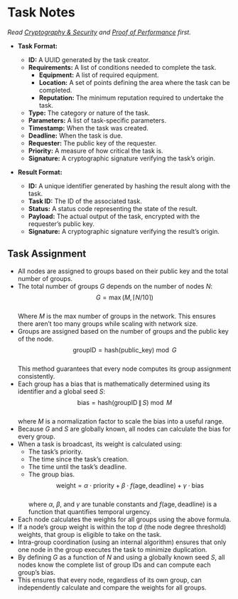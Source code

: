 # Task Notes
*Read [Cryptography & Security](cryptography-and-security.md) and [Proof of Performance](proof-of-performance.md) first.*

- **Task Format:**
    - **ID:** A UUID generated by the task creator.
    - **Requirements:** A list of conditions needed to complete the task.
        - **Equipment:** A list of required equipment.
        - **Location:** A set of points defining the area where the task can be completed.
        - **Reputation:** The minimum reputation required to undertake the task.
    - **Type:** The category or nature of the task.
    - **Parameters:** A list of task-specific parameters.
    - **Timestamp:** When the task was created.
    - **Deadline:** When the task is due.
    - **Requester:** The public key of the requester.
    - **Priority:** A measure of how critical the task is.
    - **Signature:** A cryptographic signature verifying the task’s origin.

- **Result Format:**
    - **ID:** A unique identifier generated by hashing the result along with the task.
    - **Task ID:** The ID of the associated task.
    - **Status:** A status code representing the state of the result.
    - **Payload:** The actual output of the task, encrypted with the requester’s public key.
    - **Signature:** A cryptographic signature verifying the result’s origin.

## Task Assignment
- All nodes are assigned to groups based on their public key and the total number of groups.
- The total number of groups $G$ depends on the number of nodes $N$:  
    $$G = \max(M, \lceil N / 10 \rceil)$$  
    Where $M$ is the max number of groups in the network. This ensures there aren’t too many groups while scaling with network size.
- Groups are assigned based on the number of groups and the public key of the node.  
    $$\text{groupID} = \text{hash}(\text{public\_key}) \bmod G$$  
    This method guarantees that every node computes its group assignment consistently.
- Each group has a bias that is mathematically determined using its identifier and a global seed $S$:  
    $$\text{bias} = \text{hash}(\text{groupID} \,\|\, S) \bmod M$$  
    where $M$ is a normalization factor to scale the bias into a useful range.
- Because $G$ and $S$ are globally known, all nodes can calculate the bias for every group.
- When a task is broadcast, its weight is calculated using:
    - The task’s priority.
    - The time since the task’s creation.
    - The time until the task’s deadline.
    - The group bias.  
    $$\text{weight} = \alpha \cdot \text{priority} + \beta \cdot f(\text{age}, \text{deadline}) + \gamma \cdot \text{bias}$$  
    where $\alpha$, $\beta$, and $\gamma$ are tunable constants and $f(\text{age}, \text{deadline})$ is a function that quantifies temporal urgency.
- Each node calculates the weights for all groups using the above formula.
- If a node’s group weight is within the top $d$ (the node degree threshold) weights, that group is eligible to take on the task.
- Intra-group coordination (using an internal algorithm) ensures that only one node in the group executes the task to minimize duplication.
- By defining $G$ as a function of $N$ and using a globally known seed $S$, all nodes know the complete list of group IDs and can compute each group’s bias.
- This ensures that every node, regardless of its own group, can independently calculate and compare the weights for all groups.
